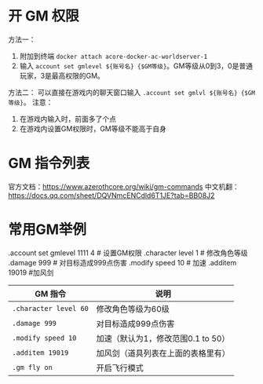 # 开 GM 权限

方法一：
1. 附加到终端 `docker attach acore-docker-ac-worldserver-1`
2. 输入 `account set gmlevel ${账号名} {$GM等级}`。GM等级从0到3，0是普通玩家，3是最高权限的GM。

方法二：
可以直接在游戏内的聊天窗口输入 `.account set gmlvl ${账号名} {$GM等级}`。
注意：
1. 在游戏内输入时，前面多了个点
2. 在游戏内设置GM权限时，GM等级不能高于自身

# GM 指令列表
官方文档：https://www.azerothcore.org/wiki/gm-commands
中文机翻：https://docs.qq.com/sheet/DQVNmcENCdld6T1JE?tab=BB08J2

# 常用GM举例

.account set gmlevel 1111 4 # 设置GM权限
.character level 1 # 修改角色等级
.damage 999 # 对目标造成999点伤害
.modify speed 10 # 加速
.additem 19019 #加风剑

| GM 指令 | 说明 |
| --- | --- |
| `.character level 60` | 修改角色等级为60级 |
| `.damage 999` | 对目标造成999点伤害 |
| `.modify speed 10` | 加速（默认为1，修改范围0.1 to 50） |
| `.additem 19019` | 加风剑（道具列表在上面的表格里有） |
| `.gm fly on` | 开启飞行模式 |

